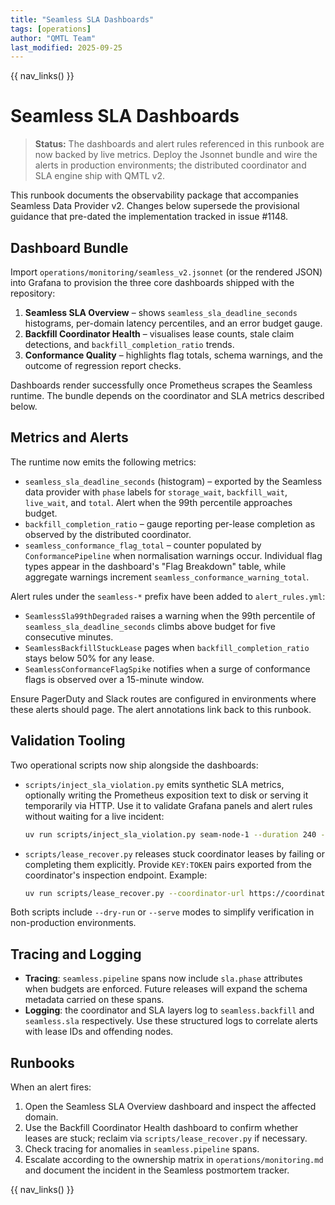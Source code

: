```yaml
---
title: "Seamless SLA Dashboards"
tags: [operations]
author: "QMTL Team"
last_modified: 2025-09-25
---
```


{{ nav_links() }}

# Seamless SLA Dashboards

> **Status:** The dashboards and alert rules referenced in this runbook are now
> backed by live metrics. Deploy the Jsonnet bundle and wire the alerts in
> production environments; the distributed coordinator and SLA engine ship with
> QMTL v2.

This runbook documents the observability package that accompanies Seamless Data
Provider v2. Changes below supersede the provisional guidance that pre-dated the
implementation tracked in issue #1148.

## Dashboard Bundle

Import `operations/monitoring/seamless_v2.jsonnet` (or the rendered JSON) into
Grafana to provision the three core dashboards shipped with the repository:

1. **Seamless SLA Overview** – shows `seamless_sla_deadline_seconds`
   histograms, per-domain latency percentiles, and an error budget gauge.
2. **Backfill Coordinator Health** – visualises lease counts, stale claim
   detections, and `backfill_completion_ratio` trends.
3. **Conformance Quality** – highlights flag totals, schema warnings, and the
   outcome of regression report checks.

Dashboards render successfully once Prometheus scrapes the Seamless runtime. The
bundle depends on the coordinator and SLA metrics described below.

## Metrics and Alerts

The runtime now emits the following metrics:

- `seamless_sla_deadline_seconds` (histogram) – exported by the Seamless data
  provider with `phase` labels for `storage_wait`, `backfill_wait`, `live_wait`,
  and `total`. Alert when the 99th percentile approaches budget.
- `backfill_completion_ratio` – gauge reporting per-lease completion as
  observed by the distributed coordinator.
- `seamless_conformance_flag_total` – counter populated by
  `ConformancePipeline` when normalisation warnings occur. Individual flag
  types appear in the dashboard's "Flag Breakdown" table, while aggregate
  warnings increment `seamless_conformance_warning_total`.

Alert rules under the `seamless-*` prefix have been added to `alert_rules.yml`:

- `SeamlessSla99thDegraded` raises a warning when the 99th percentile of
  `seamless_sla_deadline_seconds` climbs above budget for five consecutive
  minutes.
- `SeamlessBackfillStuckLease` pages when `backfill_completion_ratio` stays
  below 50% for any lease.
- `SeamlessConformanceFlagSpike` notifies when a surge of conformance flags is
  observed over a 15-minute window.

Ensure PagerDuty and Slack routes are configured in environments where these
alerts should page. The alert annotations link back to this runbook.

## Validation Tooling

Two operational scripts now ship alongside the dashboards:

- `scripts/inject_sla_violation.py` emits synthetic SLA metrics, optionally
  writing the Prometheus exposition text to disk or serving it temporarily via
  HTTP. Use it to validate Grafana panels and alert rules without waiting for a
  live incident:

  ```bash
  uv run scripts/inject_sla_violation.py seam-node-1 --duration 240 --repetitions 5 --write-to /tmp/seamless.metrics
  ```

- `scripts/lease_recover.py` releases stuck coordinator leases by failing or
  completing them explicitly. Provide `KEY:TOKEN` pairs exported from the
  coordinator's inspection endpoint. Example:

  ```bash
  uv run scripts/lease_recover.py --coordinator-url https://coordinator/v1 lease-A:deadbeef lease-B:feedface
  ```

Both scripts include `--dry-run` or `--serve` modes to simplify verification in
non-production environments.

## Tracing and Logging

- **Tracing**: `seamless.pipeline` spans now include `sla.phase` attributes when
  budgets are enforced. Future releases will expand the schema metadata carried
  on these spans.
- **Logging**: the coordinator and SLA layers log to `seamless.backfill` and
  `seamless.sla` respectively. Use these structured logs to correlate alerts
  with lease IDs and offending nodes.

## Runbooks

When an alert fires:

1. Open the Seamless SLA Overview dashboard and inspect the affected domain.
2. Use the Backfill Coordinator Health dashboard to confirm whether leases are
   stuck; reclaim via `scripts/lease_recover.py` if necessary.
3. Check tracing for anomalies in `seamless.pipeline` spans.
4. Escalate according to the ownership matrix in `operations/monitoring.md` and
   document the incident in the Seamless postmortem tracker.

{{ nav_links() }}
